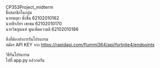 CP353Project_midterm<br>
ชื่อสมาชิกในกลุ่ม<br>
นายพฤธา 	พึ่งชื่น 	   62102010162<br>
นายธีรภัทร 	  เชยชม 	  62102010170<br>
นายวิชญนนท์  พูนเพิ่มความดี 62102010186<br>

สิ่งที่ต้องทำการรันโปรแกรม<br>
สมัคร API KEY จาก https://rapidapi.com/flummi364/api/fortnite4/endpoints<br>

วิธีรันโปรแกรม<br>
ไปที่ app.py แล้วกดรัน<br>